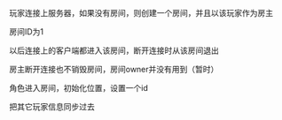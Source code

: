 玩家连接上服务器，如果没有房间，则创建一个房间，并且以该玩家作为房主

房间ID为1

以后连接上的客户端都进入该房间，断开连接时从该房间退出

房主断开连接也不销毁房间，房间owner并没有用到（暂时）

角色进入房间，初始化位置，设置一个id

把其它玩家信息同步过去
